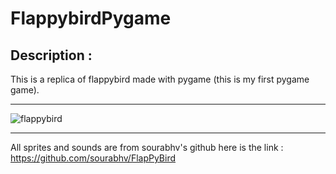 # FlappybirdPygame

## Description :
This is a replica of flappybird made with pygame (this is my first pygame game).<hr>
![flappybird](https://i.imgur.com/t95sjAI.png)<hr>
All sprites and sounds are from sourabhv's github here is the link :
https://github.com/sourabhv/FlapPyBird
